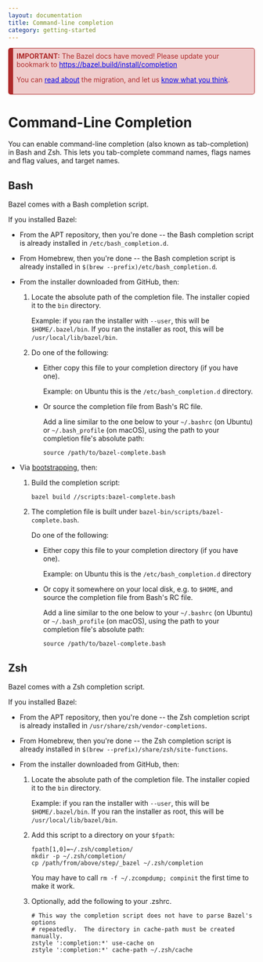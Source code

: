 ```yaml
---
layout: documentation
title: Command-line completion
category: getting-started
---
```


<div style="background-color: #EFCBCB; color: #AE2B2B;  border: 1px solid #AE2B2B; border-radius: 5px; border-left: 10px solid #AE2B2B; padding: 0.5em;">
<b>IMPORTANT:</b> The Bazel docs have moved! Please update your bookmark to <a href="https://bazel.build/install/completion" style="color: #0000EE;">https://bazel.build/install/completion</a>
<p/>
You can <a href="https://blog.bazel.build/2022/02/17/Launching-new-Bazel-site.html" style="color: #0000EE;">read about</a> the migration, and let us <a href="https://forms.gle/onkAkr2ZwBmcbWXj7" style="color: #0000EE;">know what you think</a>.
</div>


# Command-Line Completion

You can enable command-line completion (also known as tab-completion) in Bash
and Zsh. This lets you tab-complete command names, flags names and flag values,
and target names.

<h2 id="bash">Bash</h2>

Bazel comes with a Bash completion script.

If you installed Bazel:

*   From the APT repository, then you're done -- the Bash completion script is
    already installed in `/etc/bash_completion.d`.

*   From Homebrew, then you're done -- the Bash completion script is
    already installed in `$(brew --prefix)/etc/bash_completion.d`.

*   From the installer downloaded from GitHub, then:
    1.  Locate the absolute path of the completion file. The installer copied it
        to the `bin` directory.

        Example: if you ran the installer with `--user`, this will be
        `$HOME/.bazel/bin`. If you ran the installer as root, this will be
        `/usr/local/lib/bazel/bin`.
    2.  Do one of the following:
        *   Either copy this file to your completion directory (if you have
            one).

            Example: on Ubuntu this is the `/etc/bash_completion.d` directory.
        *   Or source the completion file from Bash's RC file.

            Add a line similar to the one below to your `~/.bashrc` (on Ubuntu)
            or `~/.bash_profile` (on macOS), using the path to your completion
            file's absolute path:

            ```
            source /path/to/bazel-complete.bash
            ```

*   Via [bootstrapping](install-compile-source.html), then:
    1.  Build the completion script:

        ```
        bazel build //scripts:bazel-complete.bash
        ```
    2.  The completion file is built under
        `bazel-bin/scripts/bazel-complete.bash`.

        Do one of the following:
        *   Either copy this file to your completion directory (if you have
            one).

            Example: on Ubuntu this is the `/etc/bash_completion.d` directory
        *   Or copy it somewhere on your local disk, e.g. to `$HOME`, and
            source the completion file from Bash's RC file.

            Add a line similar to the one below to your `~/.bashrc` (on Ubuntu)
            or `~/.bash_profile` (on macOS), using the path to your completion
            file's absolute path:

            ```
            source /path/to/bazel-complete.bash
            ```

<h2 id="zsh">Zsh</h2>

Bazel comes with a Zsh completion script.

If you installed Bazel:

*   From the APT repository, then you're done -- the Zsh completion script is
    already installed in `/usr/share/zsh/vendor-completions`.

*   From Homebrew, then you're done -- the Zsh completion script is
    already installed in `$(brew --prefix)/share/zsh/site-functions`.

*   From the installer downloaded from GitHub, then:
    1.  Locate the absolute path of the completion file. The installer copied it
        to the `bin` directory.

        Example: if you ran the installer with `--user`, this will be
        `$HOME/.bazel/bin`. If you ran the installer as root, this will be
        `/usr/local/lib/bazel/bin`.

    2.  Add this script to a directory on your `$fpath`:

        ```
        fpath[1,0]=~/.zsh/completion/
        mkdir -p ~/.zsh/completion/
        cp /path/from/above/step/_bazel ~/.zsh/completion
        ```

        You may have to call `rm -f ~/.zcompdump; compinit`
        the first time to make it work.

    3.  Optionally, add the following to your .zshrc.

        ```
        # This way the completion script does not have to parse Bazel's options
        # repeatedly.  The directory in cache-path must be created manually.
        zstyle ':completion:*' use-cache on
        zstyle ':completion:*' cache-path ~/.zsh/cache
        ```
